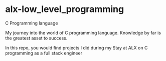 # alx-low_level_programming
C Programming language

My journey into the world of C programming language.
Knowledge by far is the greatest asset to success.

In this repo, you would find projects I did during my 
Stay at ALX on C programming as a full stack engineer
